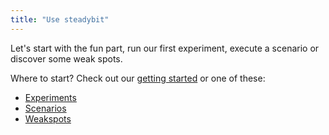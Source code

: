 ```yaml
---
title: "Use steadybit"
---
```


Let's start with the fun part, run our first experiment, execute a scenario or discover some weak spots.

Where to start? Check out our [getting started](getting-started) or one of these:

- [Experiments](use/10-experiments)
- [Scenarios](use/20-scenarios)
- [Weakspots](use/30-weakspots)
